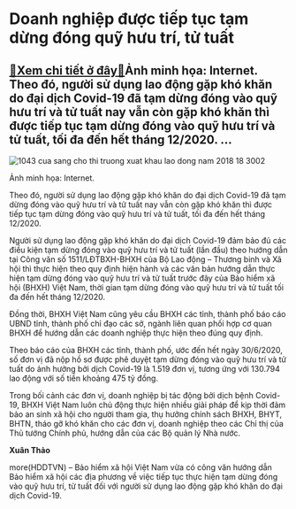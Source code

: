 Doanh nghiệp được tiếp tục tạm dừng đóng quỹ hưu trí, tử tuất
=============================================================

[:gift:Xem chi tiết ở đây:gift:](https://hddtvn.com/doanh-nghiep-duoc-tiep-tuc-tam-dung-dong-quy-huu-tri-tu-tuat/)Ảnh minh họa: Internet. Theo đó, người sử dụng lao động gặp khó khăn do đại dịch Covid-19 đã tạm dừng đóng vào quỹ hưu trí và tử tuất nay vẫn còn gặp khó khăn thì được tiếp tục tạm dừng đóng vào quỹ hưu trí và tử tuất, tối đa đến hết tháng 12/2020. …
----------------------------------------------------------------------------------------------------------------------------------------------------------------------------------------------------------------------------------------------------------





![1043 cua sang cho thi truong xuat khau lao dong nam 2018 18 3002](https://haiquanonline.com.vn/stores/news_dataimages/thaodx/052020/05/22/in_article/1043_cua-sang-cho-thi-truong-xuat-khau-lao-dong-nam-2018-18-.3002.jpg?rt=20200811111527 "undefined")


Ảnh minh họa: Internet.



Theo đó, người sử dụng lao động gặp khó khăn do đại dịch Covid-19 đã tạm dừng đóng vào quỹ hưu trí và tử tuất nay vẫn còn gặp khó khăn thì được tiếp tục tạm dừng đóng vào quỹ hưu trí và tử tuất, tối đa đến hết tháng 12/2020.


Người sử dụng lao động gặp khó khăn do đại dịch Covid-19 đảm bảo đủ các điều kiện tạm dừng đóng vào quỹ hưu trí và tử tuất (lần đầu) theo hướng dẫn tại Công văn số 1511/LĐTBXH-BHXH của Bộ Lao động – Thương binh và Xã hội thì thực hiện theo quy định hiện hành và các văn bản hướng dẫn thực hiện tạm dừng đóng vào quỹ hưu trí và tử tuất trước đây của Bảo hiểm xã hội (BHXH) Việt Nam, thời gian tạm dừng đóng vào quỹ hưu trí và tử tuất tối đa đến hết tháng 12/2020.


Đồng thời, BHXH Việt Nam cũng yêu cầu BHXH các tỉnh, thành phố báo cáo UBND tỉnh, thành phố chỉ đạo các sở, ngành liên quan phối hợp cơ quan BHXH để hướng dẫn các doanh nghiệp thực hiện theo đúng quy định.


Theo báo cáo của BHXH các tỉnh, thành phố, ước đến hết ngày 30/6/2020, số đơn vị đã nộp hồ sơ được phê duyệt tạm dừng đóng vào quỹ hưu trí và tử tuất do ảnh hưởng bởi dịch Covid-19 là 1.519 đơn vị, tương ứng với 130.794 lao động với số tiền khoảng 475 tỷ đồng.


Trong bối cảnh các đơn vị, doanh nghiệp bị tác động bởi dịch bệnh Covid-19, BHXH Việt Nam luôn chủ động thực hiện nhiều giải pháp để kịp thời đảm bảo an sinh xã hội cho người tham gia, thụ hưởng chính sách BHXH, BHYT, BHTN, tháo gỡ khó khăn cho các đơn vị, doanh nghiệp theo các Chỉ thị của Thủ tướng Chính phủ, hướng dẫn của các Bộ quản lý Nhà nước.




**Xuân Thảo**



more(HDDTVN) – Bảo hiểm xã hội Việt Nam vừa có công văn hướng dẫn Bảo hiểm xã hội các địa phương về việc tiếp tục thực hiện tạm dừng đóng vào quỹ hưu trí, tử tuất đối với người sử dụng lao động gặp khó khăn do đại dịch Covid-19.

